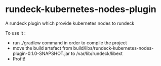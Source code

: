 # rundeck-kubernetes-nodes-plugin
A rundeck plugin which provide kubernetes nodes to rundeck

To use it :
* run ./gradlew command in order to compile the project
* move the build artefact from build/libs/rundeck-kubernetes-nodes-plugin-0.1.0-SNAPSHOT.jar to /var/lib/rundeck/libext
* Profit!
